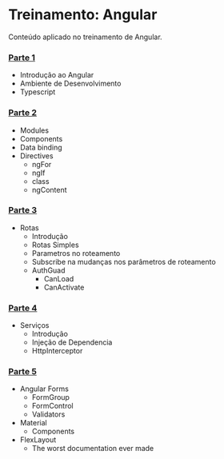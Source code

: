 # Treinamento: Angular
Conteúdo aplicado no treinamento de Angular.

### [Parte 1](https://github.com/mvmjacobs/treinamento-angular/tree/master/parte-1)
- Introdução ao Angular
- Ambiente de Desenvolvimento
- Typescript

### [Parte 2](https://github.com/mvmjacobs/treinamento-angular/tree/master/parte-2)
- Modules
- Components
- Data binding
- Directives
  - ngFor
  - ngIf
  - class
  - ngContent

### [Parte 3](https://github.com/mvmjacobs/treinamento-angular/tree/master/parte-3)
- Rotas
	- Introdução
	- Rotas Simples
	- Parametros no roteamento
	- Subscribe na mudanças nos parâmetros de roteamento
	- AuthGuad
		- CanLoad
		- CanActivate
	
### [Parte 4](https://github.com/mvmjacobs/treinamento-angular/tree/master/parte-4)
- Serviços
	- Introdução
	- Injeção de Dependencia
	- HttpInterceptor

### [Parte 5](https://github.com/mvmjacobs/treinamento-angular/tree/master/parte-5)
- Angular Forms
	- FormGroup
	- FormControl
	- Validators
- Material
	- Components
- FlexLayout
	- The worst documentation ever made
